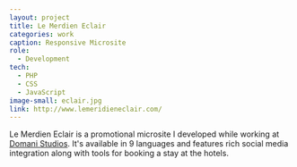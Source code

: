 ```yaml
---
layout: project
title: Le Merdien Eclair
categories: work
caption: Responsive Microsite
role:
  - Development
tech: 
  - PHP
  - CSS
  - JavaScript
image-small: eclair.jpg
link: http://www.lemeridieneclair.com/
---
```


Le Merdien Eclair is a promotional microsite I developed while working at [Domani Studios][domani]. It's available in 9 languages and features rich social media integration along with tools for booking a stay at the hotels.

[domani]: http://domanistudios.com/